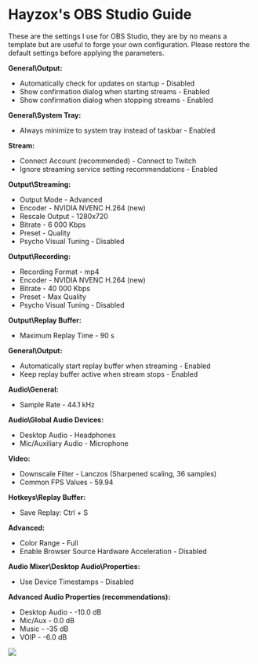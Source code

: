 # Hayzox's OBS Studio Guide

These are the settings I use for OBS Studio, they are by no means a template but are useful to forge your own configuration. Please restore the default settings before applying the parameters.

__General\Output:__
* Automatically check for updates on startup - Disabled
* Show confirmation dialog when starting streams - Enabled
* Show confirmation dialog when stopping streams - Enabled

__General\System Tray:__
* Always minimize to system tray instead of taskbar - Enabled

__Stream:__
* Connect Account (recommended) - Connect to Twitch
* Ignore streaming service setting recommendations - Enabled

__Output\Streaming:__
* Output Mode - Advanced
* Encoder - NVIDIA NVENC H.264 (new)
* Rescale Output - 1280x720
* Bitrate - 6 000 Kbps
* Preset - Quality
* Psycho Visual Tuning - Disabled

__Output\Recording:__
* Recording Format - mp4
* Encoder - NVIDIA NVENC H.264 (new)
* Bitrate - 40 000 Kbps
* Preset - Max Quality
* Psycho Visual Tuning - Disabled

__Output\Replay Buffer:__
* Maximum Replay Time - 90 s

__General\Output:__
* Automatically start replay buffer when streaming - Enabled
* Keep replay buffer active when stream stops - Enabled

__Audio\General:__
* Sample Rate - 44.1 kHz

__Audio\Global Audio Devices:__
* Desktop Audio - Headphones
* Mic/Auxiliary Audio - Microphone

__Video:__
* Downscale Filter - Lanczos (Sharpened scaling, 36 samples)
* Common FPS Values - 59.94

__Hotkeys\Replay Buffer:__
* Save Replay: Ctrl + S

__Advanced:__
* Color Range - Full
* Enable Browser Source Hardware Acceleration - Disabled

__Audio Mixer\Desktop Audio\Properties:__
* Use Device Timestamps - Disabled

__Advanced Audio Properties (recommendations):__
* Desktop Audio - -10.0 dB
* Mic/Aux - 0.0 dB
* Music - -35 dB
* VOIP - -6.0 dB

![](WARN_REPLACE_IMG_URL)
